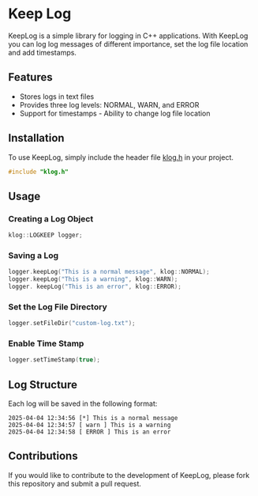 # Keep Log 

KeepLog is a simple library for logging in C++ applications. With KeepLog you can log log messages of different importance, set the log file location and add timestamps.

## Features 
- Stores logs in text files 
- Provides three log levels: NORMAL, WARN, and ERROR 
- Support for timestamps - Ability to change log file location

## Installation
To use KeepLog, simply include the header file [klog.h](app/src/main/headers/klog.h) in your project.

```cpp
#include "klog.h"
```

## Usage

### Creating a Log Object
```cpp
klog::LOGKEEP logger;
```

### Saving a Log
```cpp
logger.keepLog("This is a normal message", klog::NORMAL);
logger.keepLog("This is a warning", klog::WARN);
logger. keepLog("This is an error", klog::ERROR);
```

### Set the Log File Directory
```cpp
logger.setFileDir("custom-log.txt");
```

### Enable Time Stamp
```cpp
logger.setTimeStamp(true);
```

## Log Structure
Each log will be saved in the following format:
```
2025-04-04 12:34:56 [*] This is a normal message
2025-04-04 12:34:57 [ warn ] This is a warning
2025-04-04 12:34:58 [ ERROR ] This is an error
```

## Contributions
If you would like to contribute to the development of KeepLog, please fork this repository and submit a pull request.
